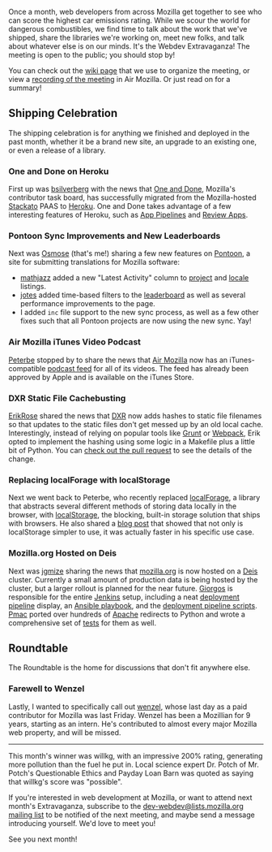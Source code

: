 Once a month, web developers from across Mozilla get together to see who can
score the highest car emissions rating. While we scour the world for dangerous
combustibles, we find time to talk about the work that we've shipped, share the
libraries we're working on, meet new folks, and talk about whatever else is on
our minds. It's the Webdev Extravaganza! The meeting is open to the public; you
should stop by!

You can check out the [wiki page][wiki] that we use to organize the meeting, or
view a [recording of the meeting][recording] in Air Mozilla. Or just read on for
a summary!

## Shipping Celebration
The shipping celebration is for anything we finished and deployed in the past
month, whether it be a brand new site, an upgrade to an existing one, or even a
release of a library.

### One and Done on Heroku
First up was [bsilverberg][] with the news that [One and Done][], Mozilla's
contributor task board, has successfully migrated from the Mozilla-hosted
[Stackato][] PAAS to [Heroku][]. One and Done takes advantage of a few
interesting features of Heroku, such as [App Pipelines][] and [Review Apps][].

[bsilverberg]: https://github.com/bobsilverberg
[One and Done]: https://oneanddone.mozilla.org/
[Stackato]: http://stackato.com
[Heroku]: https://www.heroku.com/
[App Pipelines]: https://devcenter.heroku.com/articles/pipelines
[Review Apps]: https://devcenter.heroku.com/articles/github-integration-review-apps

### Pontoon Sync Improvements and New Leaderboards
Next was [Osmose][] (that's me!) sharing a few new features on [Pontoon][], a
site for submitting translations for Mozilla software:

- [mathjazz][] added a new "Latest Activity" column to [project][] and
  [locale][] listings.
- [jotes][] added time-based filters to the [leaderboard][] as well as several
  performance improvements to the page.
- I added `inc` file support to the new sync process, as well as a few other
  fixes such that all Pontoon projects are now using the new sync. Yay!

[Osmose]: https://mozillians.org/en-US/u/Osmose/
[Pontoon]: https://pontoon.mozilla.org/
[mathjazz]: https://mozillians.org/en-US/u/mathjazz/
[project]: https://pontoon.mozilla.org/projects/
[locale]: https://pontoon.mozilla.org/teams/
[jotes]: https://mozillians.org/en-US/u/jotes/
[leaderboard]: https://pontoon.mozilla.org/contributors/

### Air Mozilla iTunes Video Podcast
[Peterbe][] stopped by to share the news that [Air Mozilla][] now has an
iTunes-compatible [podcast feed][] for all of its videos. The feed has already
been approved by Apple and is available on the iTunes Store.

[Peterbe]: https://mozillians.org/en-US/u/peterbe/
[Air Mozilla]: https://air.mozilla.org/
[podcast feed]: https://air.mozilla.org/feed/itunes/

### DXR Static File Cachebusting
[ErikRose][] shared the news that [DXR][] now adds hashes to static file
filenames so that updates to the static files don't get messed up by an old
local cache. Interestingly, instead of relying on popular tools like [Grunt][]
or [Webpack][], Erik opted to implement the hashing using some logic in a
Makefile plus a little bit of Python. You can [check out the pull request][] to
see the details of the change.

[ErikRose]: https://mozillians.org/en-US/u/ErikRose/
[DXR]: https://dxr.mozilla.org/
[Grunt]: http://gruntjs.com/
[Webpack]: https://webpack.github.io/
[check out the pull request]: https://github.com/mozilla/dxr/pull/470

### Replacing localForage with localStorage
Next we went back to Peterbe, who recently replaced [localForage][], a library
that abstracts several different methods of storing data locally in the browser,
with [localStorage][], the blocking, built-in storage solution that ships with
browsers. He also shared a [blog post][] that showed that not only is
localStorage simpler to use, it was actually faster in his specific use case.

[localForage]: https://github.com/mozilla/localForage
[localStorage]: https://developer.mozilla.org/en-US/docs/Web/API/Window/localStorage
[blog post]: http://www.peterbe.com/plog/localstorage-is-fast

### Mozilla.org Hosted on Deis
Next was [jgmize][] sharing the news that [mozilla.org][] is now hosted on a
[Deis][] cluster. Currently a small amount of production data is being hosted by
the cluster, but a larger rollout is planned for the near future. [Giorgos][] is
responsible for the entire [Jenkins][] setup, including a neat
[deployment pipeline][] display, an [Ansible playbook][], and the
[deployment pipeline scripts][]. [Pmac][] ported over hundreds of [Apache][]
redirects to Python and wrote a comprehensive set of [tests][] for them as well.

[jgmize]: https://mozillians.org/en-US/u/jmize/
[mozilla.org]: https://www.mozilla.org/
[Deis]: http://deis.io/
[Giorgos]: https://mozillians.org/en-US/u/giorgos/
[pmac]: https://mozillians.org/en-US/u/pmac/
[Jenkins]: https://jenkins-ci.org/
[deployment pipeline]: https://wiki.jenkins-ci.org/display/JENKINS/Delivery+Pipeline+Plugin
[Ansible playbook]: https://github.com/mozilla/ee-infra-jenkins
[deployment pipeline scripts]: https://github.com/mozilla/bedrock/tree/e33267437606c3d849e1306000921f353ba0a50a/docker/jenkins
[Apache]: https://httpd.apache.org/
[tests]: https://github.com/mozilla/bedrock/tree/e33267437606c3d849e1306000921f353ba0a50a/test_redirects

## Roundtable
The Roundtable is the home for discussions that don't fit anywhere else.

### Farewell to Wenzel
Lastly, I wanted to specifically call out [wenzel][], whose last day as a paid
contributor for Mozilla was last Friday. Wenzel has been a Mozillian for 9
years, starting as an intern. He's contributed to almost every major Mozilla web
property, and will be missed.

[wenzel]: https://github.com/fwenzel

---

This month's winner was willkg, with an impressive 200% rating, generating more
pollution than the fuel he put in. Local science expert Dr. Potch of Mr. Potch's
Questionable Ethics and Payday Loan Barn was quoted as saying that willkg's
score was "possible".

If you're interested in web development at Mozilla, or want to attend next
month's Extravaganza, subscribe to the
[dev-webdev@lists.mozilla.org mailing list][mailing-list] to be notified of the
next meeting, and maybe send a message introducing yourself. We'd love to meet
you!

See you next month!

[wiki]: https://wiki.mozilla.org/Webdev/Meetings/2015/October_6
[recording]: https://air.mozilla.org/webdev-extravaganza-october-2015/
[mailing-list]: https://lists.mozilla.org/listinfo/dev-webdev
